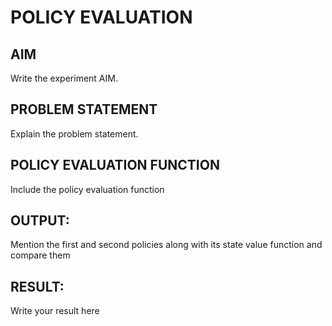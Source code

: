 # POLICY EVALUATION

## AIM
Write the experiment AIM.

## PROBLEM STATEMENT
Explain the problem statement.

## POLICY EVALUATION FUNCTION
Include the policy evaluation function

## OUTPUT:
Mention the first and second policies along with its state value function and compare them

## RESULT:

Write your result here